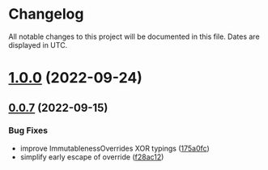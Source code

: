 # Changelog
All notable changes to this project will be documented in this file. Dates are displayed in UTC.

# [1.0.0](https://github.com/RebeccaStevens/is-immutable-type/compare/v0.0.7...v1.0.0) (2022-09-24)

## [0.0.7](https://github.com/RebeccaStevens/is-immutable-type/compare/v0.0.6...v0.0.7) (2022-09-15)


### Bug Fixes

* improve ImmutablenessOverrides XOR typings ([175a0fc](https://github.com/RebeccaStevens/is-immutable-type/commit/175a0fce1da0893731e5843c3d473b857af8f9d3))
* simplify early escape of override ([f28ac12](https://github.com/RebeccaStevens/is-immutable-type/commit/f28ac1270d19ef7918f03fa52807a939b3270838))
